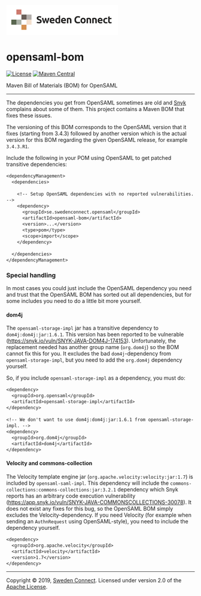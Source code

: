 ![Logo](https://raw.githubusercontent.com/swedenconnect/opensaml-security-ext/master/img/sc-logo.png)

# opensaml-bom

[![License](https://img.shields.io/badge/License-Apache%202.0-blue.svg)](https://opensource.org/licenses/Apache-2.0) [![Maven Central](https://maven-badges.herokuapp.com/maven-central/se.swedenconnect.opensaml/opensaml-bom/badge.svg)](https://maven-badges.herokuapp.com/maven-central/se.swedenconnect.opensaml/opensaml-bom)

Maven Bill of Materials (BOM) for OpenSAML

---

The dependencies you get from OpenSAML sometimes are old and [Snyk](https://snyk.io) complains about some of them. This project contains a Maven BOM that fixes these issues.

The versioning of this BOM corresponds to the OpenSAML version that it fixes (starting from 3.4.3) followed by another version which is the actual version for this BOM regarding the given OpenSAML release, for example `3.4.3.R1`.

Include the following in your POM using OpenSAML to get patched transitive dependencies:

```
<dependencyManagement>
  <dependencies>
      
    <!-- Setup OpenSAML dependencies with no reported vulnerabilities. -->
    <dependency>
      <groupId>se.swedenconnect.opensaml</groupId>
      <artifactId>opensaml-bom</artifactId>
      <version>...</version>
      <type>pom</type>
      <scope>import</scope>
    </dependency>

  </dependencies>
</dependencyManagement>

```

### Special handling

In most cases you could just include the OpenSAML dependency you need and trust that the OpenSAML BOM has sorted out all dependencies, but for some includes you need to do a little bit more yourself.

#### dom4j

The `opensaml-storage-impl` jar has a transitive dependency to `dom4j:dom4j:jar:1.6.1`. This version has been reported to be vulnerable (<https://snyk.io/vuln/SNYK-JAVA-DOM4J-174153>). Unfortunately, the replacement needed has another group name (`org.dom4j`) so the BOM cannot fix this for you. It excludes the bad `dom4j`-dependency from `opensaml-storage-impl`, but you need to add the `org.dom4j` dependency yourself.

So, if you include `opensaml-storage-impl` as a dependency, you must do:

```
<dependency>
  <groupId>org.opensaml</groupId>
  <artifactId>opensaml-storage-impl</artifactId>
</dependency>

<!-- We don't want to use dom4j:dom4j:jar:1.6.1 from opensaml-storage-impl. -->   
<dependency>
  <groupId>org.dom4j</groupId>
  <artifactId>dom4j</artifactId>
</dependency>

```

#### Velocity and commons-collection

The Velocity template engine jar (`org.apache.velocity:velocity:jar:1.7`) is included by `opensaml-saml-impl`. This dependency will include the `commons-collections:commons-collections:jar:3.2.1` dependency which Snyk reports has an arbitrary code execution vulnerability (<https://app.snyk.io/vuln/SNYK-JAVA-COMMONSCOLLECTIONS-30078>). It does not exist any fixes for this bug, so the OpenSAML BOM simply excludes the Velocity-dependency. If you need Velocity (for example when sending an `AuthnRequest` using OpenSAML-style), you need to include the dependency yourself.

```
<dependency>
  <groupId>org.apache.velocity</groupId>
  <artifactId>velocity</artifactId>
  <version>1.7</version>
</dependency>
```
        
---

Copyright &copy; 2019, [Sweden Connect](https://swedenconnect.se). Licensed under version 2.0 of the [Apache License](http://www.apache.org/licenses/LICENSE-2.0).
